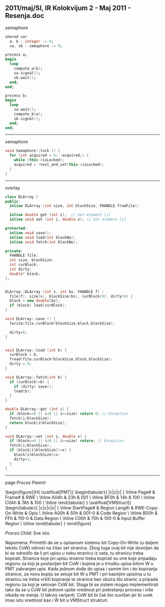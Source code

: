 2011/maj/SI, IR Kolokvijum 2 - Maj 2011 - Resenja.doc
--------------------------------------------------------------------------------
semaphore
```ada
shared var
  a, b : integer := 0;
  sa, sb : semaphore := 0;

process a;
begin
  loop
    compute_a(b);
    sa.signal();
    sb.wait();
  end;
end;

process b;
begin
  loop
    sa.wait();
    compute_b(a);
    sb.signal();
  end;
end;
```

--------------------------------------------------------------------------------
semaphore
```cpp
void Semaphore::lock () {
  for (int acquired = 0; !acquired;) {
    while (this->isLocked);
    acquired = !test_and_set(this->isLocked);
  }
}
```

--------------------------------------------------------------------------------
overlay
```cpp
class DLArray {
public:
  inline DLArray (int size, int blockSize, FHANDLE fromFile);

  inline double get (int i);  // Get element [i]
  inline void set (int i, double x); // Set element [i]

protected:
  inline void save();
  inline void load(int blockNo);
  inline void fetch(int blockNo);

private:
  FHANDLE file;
  int size, blockSize;
  int curBlock;
  int dirty;
  double* block;
};


DLArray::DLArray (int s, int bs, FHANDLE f) :
  file(f), size(s), blockSize(bs), curBlock(0), dirty(0) {
  block = new double[bs];
  if (block) load(curBlock);
}

void DLArray::save () {
  fwrite(file,curBlock*blockSize,block,blockSize);

  dirty=0;
}


void DLArray::load (int b) {
  curBlock = b;
  fread(file,curBlock*blockSize,block,blockSize);
  dirty = 0;
}

void DLArray::fetch(int b) {
  if (curBlock!=b) {
    if (dirty) save();
    load(b);
  }
}

double DLArray::get (int i) {
  if (block==0 || i<0 || i>=size) return 0; // Exception
  fetch(i/blockSize);
  return block[i%blockSize];
}

void DLArray::set (int i, double x) {
  if (block==0 || i<0 || i>=size) return; // Exception
  fetch(i/blockSize);
  if (block[i%blockSize]!=x) {
    block[i%blockSize]=x;
    dirty=1;
  }
}
```

--------------------------------------------------------------------------------
page
*Proces Parent:*

\begin{figure}[H]
\subfloat[PMT]{
\begin{tabular}{ |c|c|c| }
\hline
Page\# & Frame\# & RWE \\
\hline
A04h & 23h & 001 \\
\hline
BF0h & 14h & 100 \\
\hline
C0Ah & 7Ah & 100 \\
\hline
\end{tabular}
}
\subfloat[VMStruct]{
\begin{tabular}{ |c|c|c|c| }
\hline
StartPage\# & Region Length & RWE-Copy-On-Write & Opis \\
\hline
A00h & 50h & 001-0 & Code Region \\
\hline
B00h & FFh & 110-0 & Data Region \\
\hline
C00h & 70h & 100-0 & Input Buffer Region \\
\hline
\end{tabular}
}
\end{figure}

*Proces Child:* Sve isto.

Napomena:  Primetiti da se u opisanom sistemu bit Copy-On-Write (u daljem tekstu CoW)
odnosi na čitav set stranica. Zbog toga ovaj bit nije dovoljan da bi se odredilo da li pri upisu u
neku stranicu iz seta, tu stranicu treba kopirati. Stranice koje pri upisu stvarno treba kopirati
su one koje pripadaju regionu za koji je postavljen bit CoW i kojima je u trnutku upisa bitom
W u PMT zabranjen upis. Kada jednom dođe do upisa i samim tim i do kopiranja stranice, za
novu kopiju se setuje bit W u PMT i pri kasnijim upisima u tu stranicu ne treba vršiti
kopiranje te stranice bez obzira što stranic a pripada regionu za koji je setovan CoW bit. Stoga
bi se sistem mogao implementirati tako da se u CoW bit jednom upiše vrednost pri pokretanju
procesa i više nikada ne menja. U takvoj varijanti, CoW bit bi čak bio suvišan jer bi uvek
imao istu vrednost kao i W bit u VMStruct strukturi.

